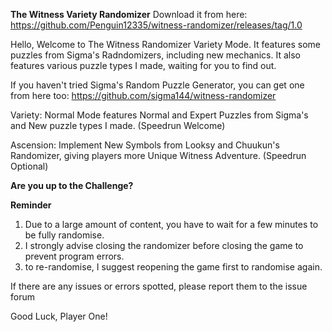 **The Witness Variety Randomizer**
Download it from here: https://github.com/Penguin12335/witness-randomizer/releases/tag/1.0

Hello, Welcome to The Witness Randomizer Variety Mode. It features some puzzles from Sigma's Radndomizers, including new mechanics. It also features various puzzle types I made, waiting for you to find out.

If you haven't tried Sigma's Random Puzzle Generator, you can get one from here too: https://github.com/sigma144/witness-randomizer

Variety: Normal Mode features Normal and Expert Puzzles from Sigma's and New puzzle types I made. (Speedrun Welcome)

Ascension: Implement New Symbols from Looksy and Chuukun's Randomizer, giving players more Unique Witness Adventure.  (Speedrun Optional)

**Are you up to the Challenge?**

**Reminder**
1) Due to a large amount of content, you have to wait for a few minutes to be fully randomise.
2) I strongly advise closing the randomizer before closing the game to prevent program errors.
3) to re-randomise, I suggest reopening the game first to randomise again.

If there are any issues or errors spotted, please report them to the issue forum

Good Luck, Player One!

